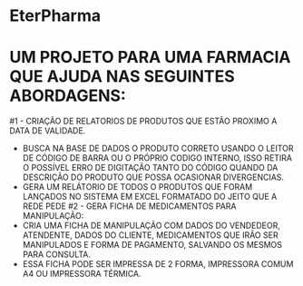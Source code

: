 # EterPharma
# UM PROJETO PARA UMA FARMACIA QUE AJUDA NAS SEGUINTES ABORDAGENS:
#1 - CRIAÇÃO DE RELATORIOS DE PRODUTOS QUE ESTÃO PROXIMO A DATA DE VALIDADE.
* BUSCA NA BASE DE DADOS O PRODUTO CORRETO USANDO O LEITOR DE CÓDIGO DE BARRA OU O PRÓPRIO CODIGO INTERNO, ISSO RETIRA O POSSÍVEL ERRO DE DIGITAÇÃO TANTO DO CÓDIGO QUANDO DA DESCRIÇÃO DO PRODUTO QUE POSSA OCASIONAR DIVERGENCIAS.
* GERA UM RELÁTORIO DE TODOS O PRODUTOS QUE FORAM LANÇADOS NO SISTEMA EM EXCEL FORMATADO DO JEITO QUE A REDE PEDE
#2 - GERA FICHA DE MEDICAMENTOS PARA MANIPULAÇÃO:
* CRIA UMA FICHA DE MANIPULAÇÃO COM DADOS DO VENDEDEOR, ATENDENTE, DADOS DO CLIENTE, MEDICAMENTOS QUE IRÃO SER MANIPULADOS E FORMA DE PAGAMENTO, SALVANDO OS MESMOS PARA CONSULTA.
* ESSA FICHA PODE SER IMPRESSA DE 2 FORMA, IMPRESSORA COMUM A4 OU IMPRESSORA TÉRMICA.
